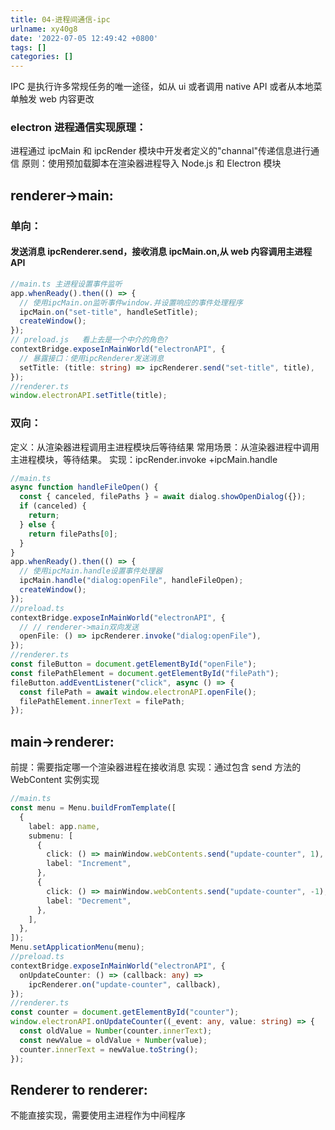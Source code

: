 ```yaml
---
title: 04-进程间通信-ipc
urlname: xy40g8
date: '2022-07-05 12:49:42 +0800'
tags: []
categories: []
---
```


IPC 是执行许多常规任务的唯一途径，如从 ui 或者调用 native API 或者从本地菜单触发 web 内容更改

### electron 进程通信实现原理：

进程通过 ipcMain 和 ipcRender 模块中开发者定义的"channal"传递信息进行通信
原则：使用预加载脚本在渲染器进程导入 Node.js 和 Electron 模块

## renderer->main:

### 单向：

#### 发送消息 ipcRenderer.send，接收消息 ipcMain.on,从 web 内容调用主进程 API

```typescript
//main.ts 主进程设置事件监听
app.whenReady().then(() => {
  // 使用ipcMain.on监听事件window.并设置响应的事件处理程序
  ipcMain.on("set-title", handleSetTitle);
  createWindow();
});
// preload.js   看上去是一个中介的角色?
contextBridge.exposeInMainWorld("electronAPI", {
  // 暴露接口：使用ipcRenderer发送消息
  setTitle: (title: string) => ipcRenderer.send("set-title", title),
});
//renderer.ts
window.electronAPI.setTitle(title);
```

### 双向：

定义：从渲染器进程调用主进程模块后等待结果
常用场景：从渲染器进程中调用主进程模块，等待结果。
实现：ipcRender.invoke +ipcMain.handle

```typescript
//main.ts
async function handleFileOpen() {
  const { canceled, filePaths } = await dialog.showOpenDialog({});
  if (canceled) {
    return;
  } else {
    return filePaths[0];
  }
}
app.whenReady().then(() => {
  // 使用ipcMain.handle设置事件处理器
  ipcMain.handle("dialog:openFile", handleFileOpen);
  createWindow();
});
//preload.ts
contextBridge.exposeInMainWorld("electronAPI", {
  // // renderer->main双向发送
  openFile: () => ipcRenderer.invoke("dialog:openFile"),
});
//renderer.ts
const fileButton = document.getElementById("openFile");
const filePathElement = document.getElementById("filePath");
fileButton.addEventListener("click", async () => {
  const filePath = await window.electronAPI.openFile();
  filePathElement.innerText = filePath;
});
```

## main->renderer:

前提：需要指定哪一个渲染器进程在接收消息
实现：通过包含 send 方法的 WebContent 实例实现

```typescript
//main.ts
const menu = Menu.buildFromTemplate([
  {
    label: app.name,
    submenu: [
      {
        click: () => mainWindow.webContents.send("update-counter", 1),
        label: "Increment",
      },
      {
        click: () => mainWindow.webContents.send("update-counter", -1),
        label: "Decrement",
      },
    ],
  },
]);
Menu.setApplicationMenu(menu);
//preload.ts
contextBridge.exposeInMainWorld("electronAPI", {
  onUpdateCounter: () => (callback: any) =>
    ipcRenderer.on("update-counter", callback),
});
//renderer.ts
const counter = document.getElementById("counter");
window.electronAPI.onUpdateCounter((_event: any, value: string) => {
  const oldValue = Number(counter.innerText);
  const newValue = oldValue + Number(value);
  counter.innerText = newValue.toString();
});
```

## Renderer to renderer:

不能直接实现，需要使用主进程作为中间程序
